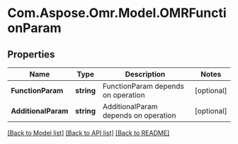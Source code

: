 # Com.Aspose.Omr.Model.OMRFunctionParam
## Properties

Name | Type | Description | Notes
------------ | ------------- | ------------- | -------------
**FunctionParam** | **string** | FunctionParam  depends on operation | [optional] 
**AdditionalParam** | **string** | AdditionalParam depends on operation  | [optional] 

[[Back to Model list]](../README.md#documentation-for-models) [[Back to API list]](../README.md#documentation-for-api-endpoints) [[Back to README]](../README.md)


